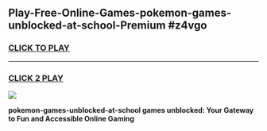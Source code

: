 
## Play-Free-Online-Games-pokemon-games-unblocked-at-school-Premium #z4vgo
<h3>
<a href="https://premium.freeplayer.one?title=pokemon-games-unblocked-at-school&ref=8M">CLICK TO PLAY</a></h3>
<hr>

<h3>
<a href="https://premium.freeplayer.one?title=pokemon-games-unblocked-at-school&ref=8M">CLICK 2 PLAY</a>
  
</h3>

<a href="https://premium.freeplayer.one?title=pokemon-games-unblocked-at-school&ref=8M"><img src="https://clearcache.store/games.png"></a>


**pokemon-games-unblocked-at-school games unblocked: Your Gateway to Fun and Accessible Online Gaming**
